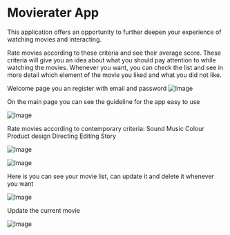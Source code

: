 # Movierater App


This application offers an opportunity to further deepen your experience of watching movies and interacting.

Rate movies according to these criteria and see their average score.
These criteria will give you an idea about what you should pay attention to while watching the movies.
Whenever you want, you can check the list and see in more detail which element of the movie you liked and what you did not like.




Welcome page you an register with email and password
![Image](https://github.com/remre/movie_rater_app/blob/main/readmephotos/welcomescreen.jpg)

On the main page you can see the guideline for the app easy to use

![Image](https://github.com/remre/movie_rater_app/blob/main/readmephotos/main_page.png)

Rate movies according to contemporary criteria:
Sound
Music
Colour
Product design
Directing
Editing
Story

![Image](https://github.com/remre/movie_rater_app/blob/main/readmephotos/addmovie_2.png)

![Image](https://github.com/remre/movie_rater_app/blob/main/readmephotos/addmovie_1.png)

Here is you can see your movie list, can update it and delete it whenever you want

![Image](https://github.com/remre/movie_rater_app/blob/main/readmephotos/movielist.png)

Update the current movie

![Image](https://github.com/remre/movie_rater_app/blob/main/readmephotos/update_movie.png)















